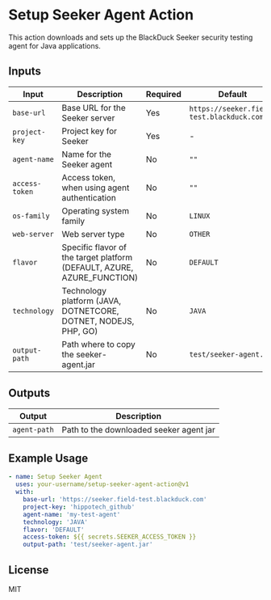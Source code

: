 # Setup Seeker Agent Action

This action downloads and sets up the BlackDuck Seeker security testing agent for Java applications.

## Inputs

| Input | Description | Required | Default |
|-------|-------------|----------|---------|
| `base-url` | Base URL for the Seeker server | Yes | `https://seeker.field-test.blackduck.com` |
| `project-key` | Project key for Seeker | Yes | - |
| `agent-name` | Name for the Seeker agent | No | `""` |
| `access-token` | Access token, when using agent authentication | No | `""` |
| `os-family` | Operating system family | No | `LINUX` |
| `web-server` | Web server type | No | `OTHER` |
| `flavor` | Specific flavor of the target platform (DEFAULT, AZURE, AZURE_FUNCTION) | No | `DEFAULT` |
| `technology` | Technology platform (JAVA, DOTNETCORE, DOTNET, NODEJS, PHP, GO) | No | `JAVA` |
| `output-path` | Path where to copy the seeker-agent.jar | No | `test/seeker-agent.jar` |

## Outputs

| Output | Description |
|--------|-------------|
| `agent-path` | Path to the downloaded seeker agent jar |

## Example Usage

```yaml
- name: Setup Seeker Agent
  uses: your-username/setup-seeker-agent-action@v1
  with:
    base-url: 'https://seeker.field-test.blackduck.com'
    project-key: 'hippotech_github'
    agent-name: 'my-test-agent'
    technology: 'JAVA'
    flavor: 'DEFAULT'
    access-token: ${{ secrets.SEEKER_ACCESS_TOKEN }}
    output-path: 'test/seeker-agent.jar'
```

## License

MIT